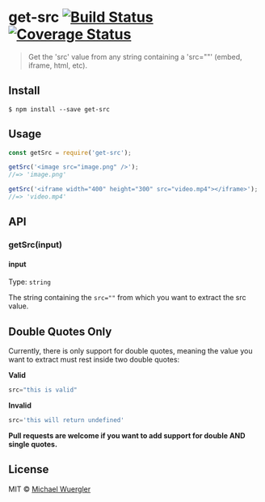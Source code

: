 # get-src [![Build Status](https://travis-ci.org/radiovisual/get-src.svg?branch=master)](https://travis-ci.org/radiovisual/get-src) [![Coverage Status](https://coveralls.io/repos/github/radiovisual/get-src/badge.svg?branch=master)](https://coveralls.io/github/radiovisual/get-src?branch=master)

> Get the &#39;src&#39; value from any string containing a &#39;src=&#34;&#34;&#39; (embed, iframe, html, etc).


## Install

```
$ npm install --save get-src
```


## Usage

```js
const getSrc = require('get-src');

getSrc('<image src="image.png" />');
//=> 'image.png'

getSrc('<iframe width="400" height="300" src="video.mp4"></iframe>');
//=> 'video.mp4'
```


## API

### getSrc(input)

#### input

Type: `string`

The string containing the `src=""` from which you want to extract the src value.

## Double Quotes Only

Currently, there is only support for double quotes, meaning the value you want to extract must
rest inside two double quotes:

**Valid**
```js
src="this is valid"
```

**Invalid**
```js
src='this will return undefined'
```

**Pull requests are welcome if you want to add support for double AND single quotes.**

## License

MIT © [Michael Wuergler](http://numetriclabs.com)
